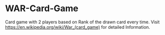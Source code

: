 # WAR-Card-Game
Card game with 2 players based on Rank of the drawn card every time.
Visit https://en.wikipedia.org/wiki/War_(card_game) for detailed Information.

